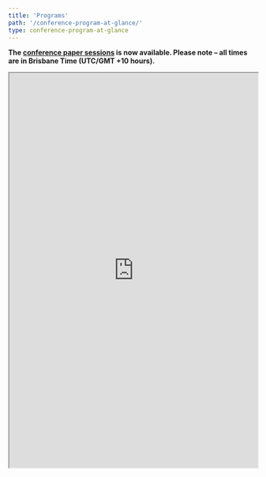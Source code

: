 ```yaml
---
title: 'Programs' 
path: '/conference-program-at-glance/' 
type: conference-program-at-glance
---
```


**The <a style="text-decoration: underline" href='https://ieee-edoc.org/2021/conference-paper-sessions'>conference paper sessions</a> is now available. Please note – all times are in Brisbane Time (UTC/GMT +10 hours).**

<iframe  width='100%' height='800' src="https://docs.google.com/spreadsheets/d/e/2PACX-1vTaFtd34ElLGVHOm2PynuxCDAnAcXyJI03LkHsfh0czo1kO9oVQdvkoxpytS0V6BbIJHAMHJfs_MvIK/pubhtml?gid=0&amp;range=A6:D36&amp;single=true&amp;widget=true&amp;headers=false"></iframe>